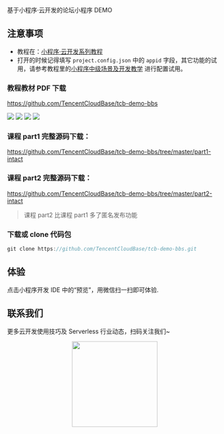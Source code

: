 基于小程序·云开发的论坛小程序 DEMO

## 注意事项

- 教程在：[小程序·云开发系列教程](https://github.com/TencentCloudBase/mp-book)
- 打开的时候记得填写 `project.config.json` 中的 `appid` 字段，其它功能的试用，请参考教程里的[小程序中级场景及开发教学](https://github.com/TencentCloudBase/mp-book/blob/master/medium-tutorial/%E5%B0%8F%E7%A8%8B%E5%BA%8F%E4%B8%AD%E7%BA%A7%E5%9C%BA%E6%99%AF%E5%8F%8A%E5%BC%80%E5%8F%91%E6%95%99%E5%AD%A6.md) 进行配置试用。

### 教程教材 PDF 下载

<https://github.com/TencentCloudBase/tcb-demo-bbs>

![](https://puui.qpic.cn/vupload/0/20190617_1560738622804_zvi716ahevb.png/0)
![](https://puui.qpic.cn/vupload/0/20190617_1560738936194_ob53fa4gf7.png/0)
![](https://puui.qpic.cn/vupload/0/20190617_1560739437795_a5e6p2vd5ub.png/0)
![](https://puui.qpic.cn/vupload/0/20190617_1560739646823_ul13mvajit.png/0)

### 课程 part1 完整源码下载：

<https://github.com/TencentCloudBase/tcb-demo-bbs/tree/master/part1-intact>

### 课程 part2 完整源码下载：

<https://github.com/TencentCloudBase/tcb-demo-bbs/tree/master/part2-intact>

> 课程 part2 比课程 part1 多了匿名发布功能

### 下载或 clone 代码包

```javascript
git clone https://github.com/TencentCloudBase/tcb-demo-bbs.git
```

## 体验

点击小程序开发 IDE 中的“预览”，用微信扫一扫即可体验.

## 联系我们

更多云开发使用技巧及 Serverless 行业动态，扫码关注我们~

<p align="center">
    <img src="https://puui.qpic.cn/vupload/0/20190603_1559545575934_lettsbvkvdn.jpeg/0" width="200px">
</p>

